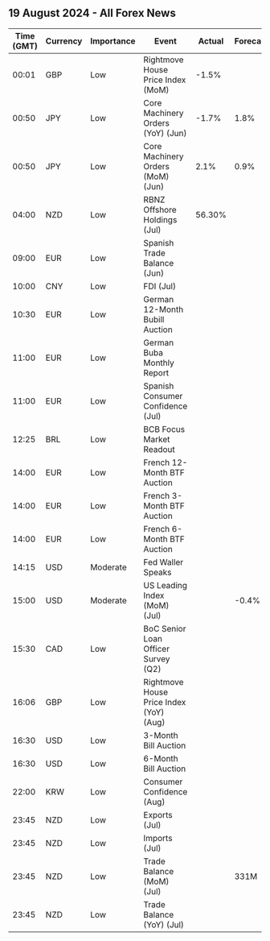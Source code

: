 ## 19 August 2024 - All Forex News

| Time (GMT) | Currency | Importance | Event | Actual | Forecast | Previous |
|------|----------|------------|-------|--------|----------|----------|
| 00:01 | GBP | Low | Rightmove House Price Index (MoM) | -1.5% |  | -0.4% |
| 00:50 | JPY | Low | Core Machinery Orders (YoY) (Jun) | -1.7% | 1.8% | 10.8% |
| 00:50 | JPY | Low | Core Machinery Orders (MoM) (Jun) | 2.1% | 0.9% | -3.2% |
| 04:00 | NZD | Low | RBNZ Offshore Holdings (Jul) | 56.30% |  | 57.20% |
| 09:00 | EUR | Low | Spanish Trade Balance (Jun) |  |  | -2.30B |
| 10:00 | CNY | Low | FDI (Jul) |  |  | -29.10% |
| 10:30 | EUR | Low | German 12-Month Bubill Auction |  |  | 3.192% |
| 11:00 | EUR | Low | German Buba Monthly Report |  |  |  |
| 11:00 | EUR | Low | Spanish Consumer Confidence (Jul) |  |  | 88.4 |
| 12:25 | BRL | Low | BCB Focus Market Readout |  |  |  |
| 14:00 | EUR | Low | French 12-Month BTF Auction |  |  | 3.053% |
| 14:00 | EUR | Low | French 3-Month BTF Auction |  |  | 3.553% |
| 14:00 | EUR | Low | French 6-Month BTF Auction |  |  | 3.380% |
| 14:15 | USD | Moderate | Fed Waller Speaks |  |  |  |
| 15:00 | USD | Moderate | US Leading Index (MoM) (Jul) |  | -0.4% | -0.2% |
| 15:30 | CAD | Low | BoC Senior Loan Officer Survey (Q2) |  |  | 2.6 |
| 16:06 | GBP | Low | Rightmove House Price Index (YoY) (Aug) |  |  | 0.4% |
| 16:30 | USD | Low | 3-Month Bill Auction |  |  | 5.070% |
| 16:30 | USD | Low | 6-Month Bill Auction |  |  | 4.795% |
| 22:00 | KRW | Low | Consumer Confidence (Aug) |  |  | 103.6 |
| 23:45 | NZD | Low | Exports (Jul) |  |  | 6.17B |
| 23:45 | NZD | Low | Imports (Jul) |  |  | 5.47B |
| 23:45 | NZD | Low | Trade Balance (MoM) (Jul) |  | 331M | 699M |
| 23:45 | NZD | Low | Trade Balance (YoY) (Jul) |  |  | -9,400M |

